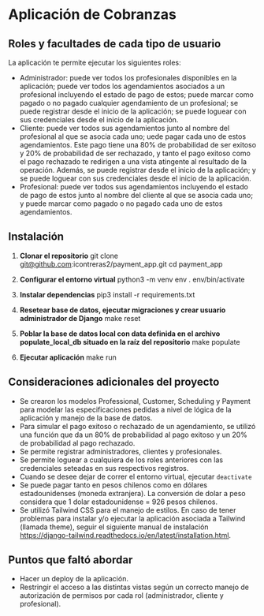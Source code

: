 # Aplicación de Cobranzas

## Roles y facultades de cada tipo de usuario
La aplicación te permite ejecutar los siguientes roles:
- Administrador: puede ver todos los profesionales disponibles en la aplicación; puede ver todos los agendamientos asociados a un profesional incluyendo el estado de pago de estos; puede marcar como pagado o no pagado cualquier agendamiento de un profesional; se puede registrar desde el inicio de la aplicación; se puede loguear con sus credenciales desde el inicio de la aplicación.
- Cliente: puede ver todos sus agendamientos junto al nombre del profesional al que se asocia cada uno; uede pagar cada uno de estos agendamientos. Este pago tiene una 80% de probabilidad de ser exitoso y 20% de probabilidad de ser rechazado, y tanto el pago exitoso como el pago rechazado te redirigen a una vista atingente al resultado de la operación. Además, se puede registrar desde el inicio de la aplicación; y se puede loguear con sus credenciales desde el inicio de la aplicación.
- Profesional: puede ver todos sus agendamientos incluyendo el estado de pago de estos junto al nombre del cliente al que se asocia cada uno; y puede marcar como pagado o no pagado cada uno de estos agendamientos. 


## Instalación

1. **Clonar el repositorio**
   git clone git@github.com:icontreras2/payment_app.git
   cd payment_app

2. **Configurar el entorno virtual**
    python3 -m venv env
    . env/bin/activate

3. **Instalar dependencias**
    pip3 install -r requirements.txt

4. **Resetear base de datos, ejecutar migraciones y crear usuario administrador de Django**
    make reset

5. **Poblar la base de datos local con data definida en el archivo populate_local_db situado en la raíz del repositorio**
    make populate

6. **Ejecutar aplicación**
    make run


## Consideraciones adicionales del proyecto
- Se crearon los modelos Professional, Customer, Scheduling y Payment para modelar las especificaciones pedidas a nivel de lógica de la aplicación y manejo de la base de datos.
- Para simular el pago exitoso o rechazado de un agendamiento, se utilizó una función que da un 80% de probabilidad al pago exitoso y un 20% de probabilidad al pago rechazado.
- Se permite registrar administradores, clientes y profesionales.
- Se permite loguear a cualquiera de los roles anteriores con las credenciales seteadas en sus respectivos registros.
- Cuando se desee dejar de correr el entorno virtual, ejecutar `deactivate`
- Se puede pagar tanto en pesos chilenos como en dólares estadounidenses (moneda extranjera). La conversión de dolar a peso considera que 1 dolar estadounidense = 926 pesos chilenos.
- Se utilizó Tailwind CSS para el manejo de estilos. En caso de tener problemas para instalar y/o ejecutar la aplicación asociada a Tailwind (llamada theme), seguir el siguiente manual de instalación https://django-tailwind.readthedocs.io/en/latest/installation.html.


## Puntos que faltó abordar
- Hacer un deploy de la aplicación.
- Restringir el acceso a las distintas vistas según un correcto manejo de autorización de permisos por cada rol (administrador, cliente y profesional).